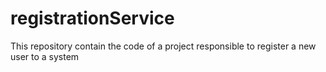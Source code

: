 # registrationService
This repository contain the code of a project responsible to register a new user to a system
